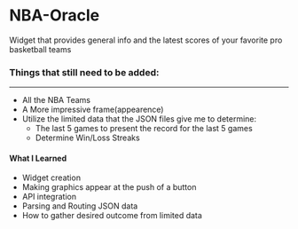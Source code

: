 # NBA-Oracle
Widget that provides general info and the latest scores of your favorite pro basketball teams

### Things that still need to be added:
----------------------------------------
* All the NBA Teams
* A More impressive frame(appearence)
* Utilize the limited data that the JSON files give me to determine:
  * The last 5 games to present the record for the last 5 games
  * Determine Win/Loss Streaks

#### What I Learned
- Widget creation
- Making graphics appear at the push of a button
- API integration
- Parsing and Routing JSON data
- How to gather desired outcome from limited data
